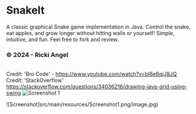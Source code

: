 # SnakeIt
A classic graphical Snake game implementation in Java. Control the snake, eat apples, and grow longer without hitting walls or yourself! Simple, intuitive, and fun. Feel free to fork and review.
<br><h3> © 2024 - Ricki Angel</h3>
<br>Credit: 'Bro Code' - https://www.youtube.com/watch?v=bI6e6qjJ8JQ
<br>Credit: 'StackOverflow' https://stackoverflow.com/questions/34036216/drawing-java-grid-using-swing
![Screenshot 1](src/resources/Screenshot1.png)


![Screenshot]src/main/resources/Screenshot1.png/image.jpg)
